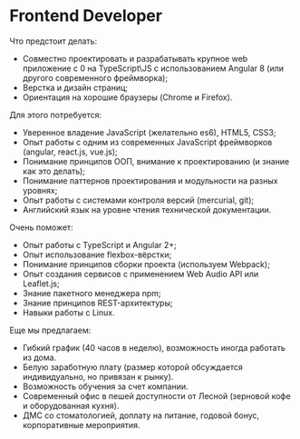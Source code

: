 Frontend Developer
==================

Что предстоит делать:
  - Совместно проектировать и разрабатывать крупное web приложение с 0 на TypeScript\JS с использованием Angular 8 (или другого современного фреймворка);
  - Верстка и дизайн страниц;
  - Ориентация на хорошие браузеры (Chrome и Firefox).

Для этого потребуется:
  - Уверенное владение JavaScript (желательно es6), HTML5, CSS3;
  - Опыт работы с одним из современных JavaScript фреймворков (angular, react.js, vue.js);
  - Понимание принципов ООП, внимание к проектированию (и знание как это делать);
  - Понимание паттернов проектирования и модульности на разных уровнях;
  - Опыт работы с системами контроля версий (mercurial, git);
  - Английский язык на уровне чтения технической документации.

Очень поможет:
  - Опыт работы с TypeScript и Angular 2+;
  - Опыт использование flexbox-вёрстки;
  - Понимание принципов сборки проекта (используем Webpack);
  - Опыт создания сервисов с применением Web Audio API или Leaflet.js;
  - Знание пакетного менеджера npm;
  - Знание принципов REST-архитектуры;
  - Навыки работы с Linux.

Еще мы предлагаем:
  * Гибкий график (40 часов в неделю), возможность иногда работать из дома.
  * Белую заработную плату (размер которой обсуждается индивидуально, но привязан к рынку).
  * Возможность обучения за счет компании.
  * Современный офис в пешей доступности от Лесной (зерновой кофе и оборудованная кухня).
  * ДМС со стоматологией, доплату на питание, годовой бонус, корпоративные мероприятия.
